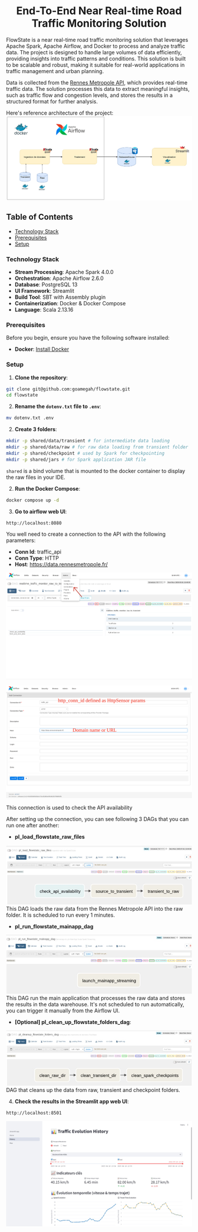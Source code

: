 <h1 align="center">End-To-End Near Real-time Road Traffic Monitoring Solution</h1>

FlowState is a near real-time road traffic monitoring solution that leverages Apache Spark, Apache Airflow, and Docker to process and analyze traffic data. The project is designed to handle large volumes of data efficiently, providing insights into traffic patterns and conditions.
This solution is built to be scalable and robust, making it suitable for real-world applications in traffic management and urban planning.

Data is collected from the [Rennes Metropole API](https://data.rennesmetropole.fr/explore/dataset/etat-du-trafic-en-temps-reel/information/), which provides real-time traffic data. The solution processes this data to extract meaningful insights, such as traffic flow and congestion levels, and stores the results in a structured format for further analysis.

Here's reference architecture of the project:
![Reference Architecture](./assets/arch.png)

## Table of Contents
- [Technology Stack](#technology-stack)
- [Prerequisites](#prerequisites)
- [Setup](#setup)

### Technology Stack

- **Stream Processing**: Apache Spark 4.0.0
- **Orchestration**: Apache Airflow 2.6.0
- **Database**: PostgreSQL 13
- **UI Framework**: Streamlit
- **Build Tool**: SBT with Assembly plugin
- **Containerization**: Docker & Docker Compose
- **Language**: Scala 2.13.16

### Prerequisites
Before you begin, ensure you have the following software installed:

- **Docker**: [Install Docker](https://docs.docker.com/engine/install/)

### Setup

1. **Clone the repository**:
```bash
git clone git@github.com:goamegah/flowstate.git
cd flowstate
```

2. **Rename the `dotenv.txt` file to `.env`**:
```bash
mv dotenv.txt .env
```

2. **Create 3 folders**:
```bash
mkdir -p shared/data/transient # for intermediate data loading
mkdir -p shared/data/raw # for raw data loading from transient folder
mkdir -p shared/checkpoint # used by Spark for checkpointing
mkdir -p shared/jars # for Spark application JAR file
```

`shared` is a bind volume that is mounted to the docker container to display the raw files in your IDE.

2. **Run the Docker Compose**:
```bash
docker compose up -d
```

3. **Go to airflow web UI**:
```bash
http://localhost:8080
```

You well need to create a connection to the API with the following parameters:
- **Conn Id**: traffic_api
- **Conn Type**: HTTP
- **Host**: https://data.rennesmetropole.fr/

![alt text](assets/airflow_admin_connections.png)

![alt text](assets/airflow_admin_connections_api.png)

This connection is used to check the API availability

After setting up the connection, you can see following 3 DAGs that you can run one after another:
- **pl_load_flowstate_raw_files**

![alt text](assets/pl_load_raw_file.jpeg)
This DAG loads the raw data from the Rennes Metropole API into the raw folder. It is scheduled to run every 1 minutes.

- **pl_run_flowstate_mainapp_dag**

![alt text](assets/pl_run_main_app.jpeg)
This DAG run the main application that processes the raw data and stores the results in the data warehouse. It's not scheduled to run automatically, you can trigger it manually from the Airflow UI.

- **[Optional] pl_clean_up_flowstate_folders_dag**: 

![clean up pipeline](assets/pl_clean_up.jpeg)
DAG that cleans up the data from raw, transient and checkpoint folders.

4. **Check the results in the Streamlit app web UI**:
```bash
http://localhost:8501
```

![alt text](assets/flowtrack_history.jpeg)